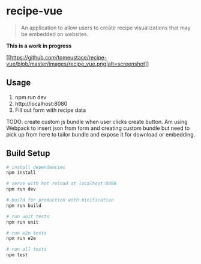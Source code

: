 # recipe-vue 

> An application to allow users to create recipe visualizations that may be embedded on websites.  

**This is a work in progress**

[[https://github.com/tomeustace/recipe-vue/blob/master/images/recipe_vue.png|alt=screenshot]]


## Usage 

1. npm run dev
2. http://localhost:8080
3. Fill out form with recipe data

TODO: create custom js bundle when user clicks create button.  Am using Webpack to insert json from form and creating custom bundle but need to pick up from here to tailor bundle and expose it for download or embedding. 

## Build Setup

``` bash
# install dependencies
npm install

# serve with hot reload at localhost:8080
npm run dev

# build for production with minification
npm run build

# run unit tests
npm run unit

# run e2e tests
npm run e2e

# run all tests
npm test
```


